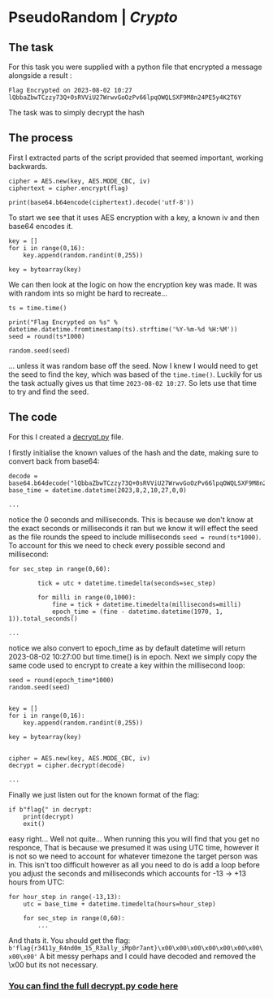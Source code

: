 # PseudoRandom | *Crypto*

## The task
For this task you were supplied with a python file that encrypted a message alongside a result : 

`
Flag Encrypted on 2023-08-02 10:27
lQbbaZbwTCzzy73Q+0sRVViU27WrwvGoOzPv66lpqOWQLSXF9M8n24PE5y4K2T6Y
`

The task was to simply decrypt the hash

## The process
First I extracted parts of the script provided that seemed important, working backwards.
```
cipher = AES.new(key, AES.MODE_CBC, iv) 
ciphertext = cipher.encrypt(flag)

print(base64.b64encode(ciphertext).decode('utf-8'))
```
To start we see that it uses AES encryption with a key, a known iv and then base64 encodes it.
```
key = []
for i in range(0,16):
    key.append(random.randint(0,255))

key = bytearray(key)
```
We can then look at the logic on how the encryption key was made. It was with random ints so might be hard to recreate...

```
ts = time.time()

print("Flag Encrypted on %s" % datetime.datetime.fromtimestamp(ts).strftime('%Y-%m-%d %H:%M'))
seed = round(ts*1000)

random.seed(seed)
```
... unless it was random base off the seed. Now I knew I would need to get the seed to find the key, which was based of the `time.time()`. Luckily for us the task actually gives us that time `2023-08-02 10:27`. So lets use that time to try and find the seed.

## The code
For this I created a [decrypt.py](/tenable_ctf_2023/pseudo_random%20/code/dcrypt.py) file.

I firstly initialise the known values of the hash and the date, making sure to convert back from base64:
```
decode = base64.b64decode("lQbbaZbwTCzzy73Q+0sRVViU27WrwvGoOzPv66lpqOWQLSXF9M8n24PE5y4K2T6Y")
base_time = datetime.datetime(2023,8,2,10,27,0,0)

...
```
notice the 0 seconds and milliseconds. This is because we don't know at the exact seconds or milliseconds it ran but we know it will effect the seed as the file rounds the speed to include milliseconds `seed = round(ts*1000)`. To account for this we need to check every possible second and millisecond:
```
for sec_step in range(0,60):
        
        tick = utc + datetime.timedelta(seconds=sec_step)

        for milli in range(0,1000):
            fine = tick + datetime.timedelta(milliseconds=milli)
            epoch_time = (fine - datetime.datetime(1970, 1, 1)).total_seconds()

...
```
notice we also convert to epoch_time as by default datetime will return 2023-08-02 10:27:00 but time.time() is in epoch. Next we simply copy the same code used to encrypt to create a key within the millisecond loop:
```
seed = round(epoch_time*1000)
random.seed(seed)


key = []
for i in range(0,16):
    key.append(random.randint(0,255))

key = bytearray(key)


cipher = AES.new(key, AES.MODE_CBC, iv) 
decrypt = cipher.decrypt(decode)

...
```
Finally we just listen out for the known format of the flag:
```
if b"flag{" in decrypt:
    print(decrypt)
    exit()
```
easy right... Well not quite... When running this you will find that you get no responce, That is because we presumed it was using UTC time, however it is not so we need to account for whatever timezone the target person was in. This isn't too difficult however as all you need to do is add a loop before you adjust the seconds and milliseconds which accounts for -13 -> +13 hours from UTC:
```
for hour_step in range(-13,13):
    utc = base_time + datetime.timedelta(hours=hour_step)

    for sec_step in range(0,60):
        ...
```
And thats it. You should get the flag: `b'flag{r3411y_R4nd0m_15_R3ally_iMp0r7ant}\x00\x00\x00\x00\x00\x00\x00\x00\x00'` A bit messy perhaps and I could have decoded and removed the \x00 but its not necessary. 

### [You can find the full decrypt.py code here](/tenable_ctf_2023/pseudo_random%20/code/dcrypt.py)